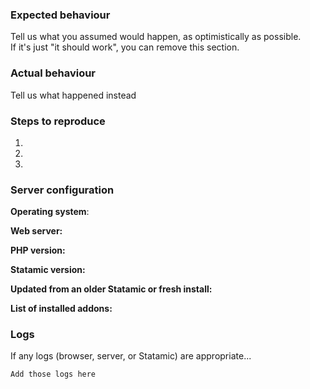 ### Expected behaviour
Tell us what you assumed would happen, as optimistically as possible.  
If it's just "it should work", you can remove this section.

### Actual behaviour
Tell us what happened instead

### Steps to reproduce
1.  
2.  
3.  

### Server configuration
**Operating system**:

**Web server:**

**PHP version:**

**Statamic version:**

**Updated from an older Statamic or fresh install:**

**List of installed addons:**


### Logs
If any logs (browser, server, or Statamic) are appropriate...
```
Add those logs here
```
